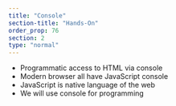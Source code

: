 ```yaml
---
title: "Console"
section-title: "Hands-On"
order_prop: 76
section: 2
type: "normal"
---
```


+ Programmatic access to HTML via console
+ Modern browser all have JavaScript console
+ JavaScript is native language of the web
+ We will use console for programming


